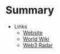 # Summary

- Links
  - [Website](https://pulsarforge.io/)
  - [World Wiki](https://hqnotes.pulsarforge.io)
  - [Web3 Radar](https://web3radar.pulsarforge.io)